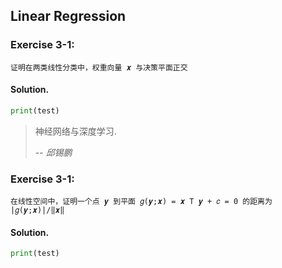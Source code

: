 ## Linear Regression
### **Exercise 3-1**:
```
证明在两类线性分类中，权重向量 𝒙 与决策平面正交
```

#### **Solution.**
~~~python
print(test)
~~~

> 神经网络与深度学习.
>
> -- <cite>邱锡鹏</cite>



### **Exercise 3-1**:
~~~
在线性空间中，证明一个点 𝒚 到平面 𝑔(𝒚;𝒙) = 𝒙 T 𝒚 + 𝑐 = 0 的距离为
|𝑔(𝒚;𝒙)|/‖𝒙‖
~~~

#### **Solution.**
~~~python
print(test)
~~~













